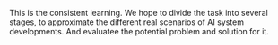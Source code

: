 This is the consistent learning. We hope to divide the task into several stages, to approximate the different real scenarios  of AI system developments. And evaluatee the potential problem and solution for it.
